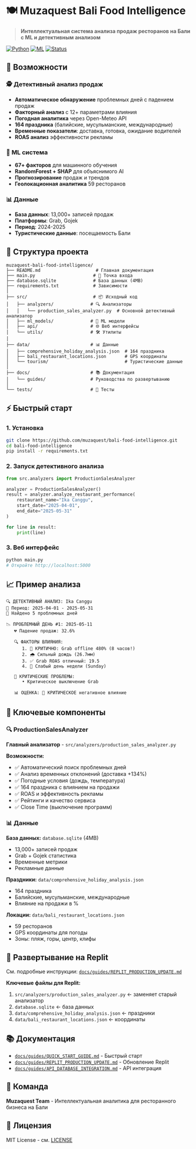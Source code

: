# 🍽️ Muzaquest Bali Food Intelligence

> **Интеллектуальная система анализа продаж ресторанов на Бали с ML и детективным анализом**

[![Python](https://img.shields.io/badge/Python-3.8%2B-blue)](https://python.org)
[![ML](https://img.shields.io/badge/ML-Ready-green)](https://scikit-learn.org)
[![Status](https://img.shields.io/badge/Status-Production-success)](https://replit.com)

## 🚀 Возможности

### 🕵️ **Детективный анализ продаж**
- **Автоматическое обнаружение** проблемных дней с падением продаж
- **Факторный анализ** с 12+ параметрами влияния
- **Погодная аналитика** через Open-Meteo API
- **164 праздника** (балийские, мусульманские, международные)
- **Временные показатели**: доставка, готовка, ожидание водителей
- **ROAS анализ** эффективности рекламы

### 🤖 **ML система**
- **67+ факторов** для машинного обучения
- **RandomForest + SHAP** для объяснимого AI
- **Прогнозирование** продаж и трендов
- **Геолокационная аналитика** 59 ресторанов

### 📊 **Данные**
- **База данных**: 13,000+ записей продаж
- **Платформы**: Grab, Gojek
- **Период**: 2024-2025
- **Туристические данные**: посещаемость Бали

## 📁 Структура проекта

```
muzaquest-bali-food-intelligence/
├── README.md                     # Главная документация
├── main.py                      # 🎯 Точка входа
├── database.sqlite              # База данных (4MB)
├── requirements.txt             # Зависимости
│
├── src/                         # 📦 Исходный код
│   ├── analyzers/              # 🔍 Анализаторы
│   │   └── production_sales_analyzer.py  # Основной детективный анализатор
│   ├── ml_models/              # 🤖 ML модели
│   ├── api/                    # 🌐 Веб интерфейсы
│   └── utils/                  # 🛠️ Утилиты
│
├── data/                       # 📊 Данные
│   ├── comprehensive_holiday_analysis.json  # 164 праздника
│   ├── bali_restaurant_locations.json       # GPS координаты
│   └── tourism/                             # Туристические данные
│
├── docs/                       # 📚 Документация
│   └── guides/                 # Руководства по развертыванию
│
└── tests/                      # 🧪 Тесты
```

## ⚡ Быстрый старт

### 1. Установка
```bash
git clone https://github.com/muzaquest/bali-food-intelligence.git
cd bali-food-intelligence
pip install -r requirements.txt
```

### 2. Запуск детективного анализа
```python
from src.analyzers import ProductionSalesAnalyzer

analyzer = ProductionSalesAnalyzer()
result = analyzer.analyze_restaurant_performance(
    restaurant_name="Ika Canggu",
    start_date="2025-04-01", 
    end_date="2025-05-31"
)

for line in result:
    print(line)
```

### 3. Веб интерфейс
```bash
python main.py
# Откройте http://localhost:5000
```

## 📈 Пример анализа

```
🔍 ДЕТЕКТИВНЫЙ АНАЛИЗ: Ika Canggu
📅 Период: 2025-04-01 - 2025-05-31
🚨 Найдено 5 проблемных дней

📉 ПРОБЛЕМНЫЙ ДЕНЬ #1: 2025-05-11
   💔 Падение продаж: 32.6%

   🔍 ФАКТОРЫ ВЛИЯНИЯ:
      1. 🚨 КРИТИЧНО: Grab offline 480% (8 часов!)
      2. 🌧️ Сильный дождь (26.7мм)
      3. ✅ Grab ROAS отличный: 19.5
      4. 📅 Слабый день недели (Sunday)

   🚨 КРИТИЧЕСКИЕ ПРОБЛЕМЫ:
      • Критическое выключение Grab

   📊 ОЦЕНКА: 🔴 КРИТИЧЕСКОЕ негативное влияние
```

## 🎯 Ключевые компоненты

### 🔍 ProductionSalesAnalyzer
**Главный анализатор** - `src/analyzers/production_sales_analyzer.py`

**Возможности:**
- ✅ Автоматический поиск проблемных дней
- ✅ Анализ временных отклонений (доставка +134%)
- ✅ Погодные условия (дождь, температура)
- ✅ 164 праздника с влиянием на продажи
- ✅ ROAS и эффективность рекламы
- ✅ Рейтинги и качество сервиса
- ✅ Close Time (выключение программ)

### 📊 Данные

**База данных:** `database.sqlite` (4MB)
- 13,000+ записей продаж
- Grab + Gojek статистика
- Временные метрики
- Рекламные данные

**Праздники:** `data/comprehensive_holiday_analysis.json`
- 164 праздника
- Балийские, мусульманские, международные
- Влияние на продажи в %

**Локации:** `data/bali_restaurant_locations.json`  
- 59 ресторанов
- GPS координаты для погоды
- Зоны: пляж, горы, центр, клифы

## 🚀 Развертывание на Replit

См. подробные инструкции: [`docs/guides/REPLIT_PRODUCTION_UPDATE.md`](docs/guides/REPLIT_PRODUCTION_UPDATE.md)

**Ключевые файлы для Replit:**
1. `src/analyzers/production_sales_analyzer.py` ← заменяет старый анализатор
2. `database.sqlite` ← база данных
3. `data/comprehensive_holiday_analysis.json` ← праздники
4. `data/bali_restaurant_locations.json` ← координаты

## 📚 Документация

- [`docs/guides/QUICK_START_GUIDE.md`](docs/guides/QUICK_START_GUIDE.md) - Быстрый старт
- [`docs/guides/REPLIT_PRODUCTION_UPDATE.md`](docs/guides/REPLIT_PRODUCTION_UPDATE.md) - Обновление Replit
- [`docs/guides/API_DATABASE_INTEGRATION.md`](docs/guides/API_DATABASE_INTEGRATION.md) - API интеграция

## 🤝 Команда

**Muzaquest Team** - Интеллектуальная аналитика для ресторанного бизнеса на Бали

## 📄 Лицензия

MIT License - см. [LICENSE](LICENSE)